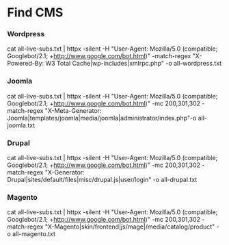 # Find CMS

### Wordpress
cat all-live-subs.txt | httpx -silent -H "User-Agent: Mozilla/5.0 (compatible; Googlebot/2.1; +http://www.google.com/bot.html)" -match-regex "X-Powered-By: W3 Total Cache|wp-includes|xmlrpc.php" -o all-wordpress.txt

### Joomla
cat all-live-subs.txt | httpx -silent -H "User-Agent: Mozilla/5.0 (compatible; Googlebot/2.1; +http://www.google.com/bot.html)" -mc 200,301,302 -match-regex "X-Meta-Generator: Joomla|templates/joomla|media/joomla|administrator/index.php"-o all-joomla.txt

### Drupal
cat all-live-subs.txt | httpx -silent -H "User-Agent: Mozilla/5.0 (compatible; Googlebot/2.1; +http://www.google.com/bot.html)" -mc 200,301,302 -match-regex "X-Generator: Drupal|sites/default/files|misc/drupal.js|user/login" -o all-drupal.txt

### Magento
cat all-live-subs.txt | httpx -silent -H "User-Agent: Mozilla/5.0 (compatible; Googlebot/2.1; +http://www.google.com/bot.html)" -mc 200,301,302 -match-regex "X-Magento|skin/frontend|js/mage|/media/catalog/product" -o all-magento.txt


